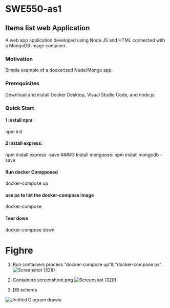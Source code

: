 # SWE550-as1 
## Items list web Application 
A web app application developed using Node JS and HTML connected with a MongoDB image container.

### Motivation 
Simple example of a dockerized Node/Mongo app.

### Prerequisites
Download and install Docker Desktop, Visual Studio Code, and node.js.

### Quick Start
#### 1 install npm:
npm init  
#### 2 Install express:
npm install express -save
####3	Install mongoose: 
npm install mongodb -save
#### Run docker Compposed 
docker-compose up
#### use ps to list the docker-compose image 
docker-compose
#### Tear down
docker-compose down

# Fighre 
1.	Run containers process "docker-compose up"& "docker-compose ps".
![Screenshot (328)](https://user-images.githubusercontent.com/90187321/139533120-ce325863-57f8-470a-916a-b9b409e84918.png)
 
 
3.	Containers screenshoot.png
![Screenshot (320)](https://user-images.githubusercontent.com/90187321/139533077-f2266969-d21d-434a-8ed7-6f8bddbac831.png)

4. DB schema

![Untitled Diagram drawio](https://user-images.githubusercontent.com/90187321/139533005-59736b3b-c9e2-4a93-ab67-7b94c53cb791.png)
